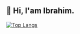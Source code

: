 ## 👋 Hi, I'am Ibrahim.
[![Top Langs](https://github-readme-stats.vercel.app/api/top-langs/?username=ibodev1&layout=compact)](https://github.com/ibodev1/)
